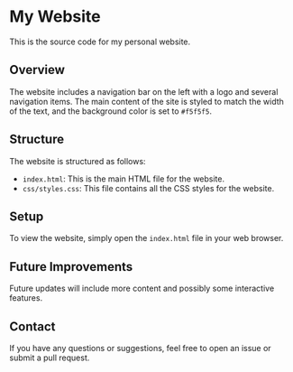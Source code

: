 # My Website

This is the source code for my personal website.

## Overview

The website includes a navigation bar on the left with a logo and several navigation items. The main content of the site is styled to match the width of the text, and the background color is set to `#f5f5f5`.

## Structure

The website is structured as follows:

- `index.html`: This is the main HTML file for the website.
- `css/styles.css`: This file contains all the CSS styles for the website.

## Setup

To view the website, simply open the `index.html` file in your web browser.

## Future Improvements

Future updates will include more content and possibly some interactive features.

## Contact

If you have any questions or suggestions, feel free to open an issue or submit a pull request.
